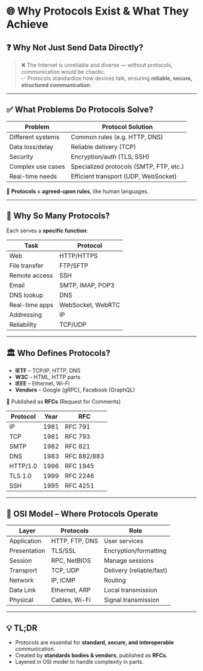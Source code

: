 # 🌐 Why Protocols Exist & What They Achieve

## ❓ Why Not Just Send Data Directly?

> ❌ The Internet is unreliable and diverse — without protocols, communication would be chaotic.  
> ✅ Protocols standardize how devices talk, ensuring **reliable, secure, structured communication**.

---

## ✅ What Problems Do Protocols Solve?

| Problem | Protocol Solution |
|--------|--------------------|
| Different systems | Common rules (e.g. HTTP, DNS) |
| Data loss/delay | Reliable delivery (TCP) |
| Security | Encryption/auth (TLS, SSH) |
| Complex use cases | Specialized protocols (SMTP, FTP, etc.) |
| Real-time needs | Efficient transport (UDP, WebSocket) |

📌 **Protocols = agreed-upon rules**, like human languages.

---

## 🧰 Why So Many Protocols?

Each serves a **specific function**:

| Task | Protocol |
|------|----------|
| Web | HTTP/HTTPS |
| File transfer | FTP/SFTP |
| Remote access | SSH |
| Email | SMTP, IMAP, POP3 |
| DNS lookup | DNS |
| Real-time apps | WebSocket, WebRTC |
| Addressing | IP |
| Reliability | TCP/UDP |

---

## 🏛️ Who Defines Protocols?

- **IETF** – TCP/IP, HTTP, DNS
- **W3C** – HTML, HTTP parts
- **IEEE** – Ethernet, Wi-Fi
- **Vendors** – Google (gRPC), Facebook (GraphQL)

📜 Published as **RFCs** (Request for Comments)

| Protocol | Year | RFC |
|----------|------|-----|
| IP | 1981 | RFC 791 |
| TCP | 1981 | RFC 793 |
| SMTP | 1982 | RFC 821 |
| DNS | 1983 | RFC 882/883 |
| HTTP/1.0 | 1996 | RFC 1945 |
| TLS 1.0 | 1999 | RFC 2246 |
| SSH | 1995 | RFC 4251 |

---

## 🧱 OSI Model – Where Protocols Operate

| Layer | Protocols | Role |
|-------|-----------|------|
| Application | HTTP, FTP, DNS | User services |
| Presentation | TLS/SSL | Encryption/formatting |
| Session | RPC, NetBIOS | Manage sessions |
| Transport | TCP, UDP | Delivery (reliable/fast) |
| Network | IP, ICMP | Routing |
| Data Link | Ethernet, ARP | Local transmission |
| Physical | Cables, Wi-Fi | Signal transmission |

---

## 💡 TL;DR

- Protocols are essential for **standard, secure, and interoperable** communication.
- Created by **standards bodies & vendors**, published as **RFCs**.
- Layered in OSI model to handle complexity in parts.
